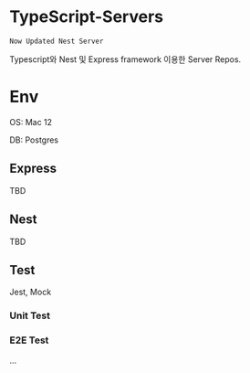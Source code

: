 # TypeScript-Servers

```red
Now Updated Nest Server
```

Typescript와 Nest 및 Express framework 이용한 Server Repos.

# Env

OS: Mac 12

DB: Postgres

## Express

TBD

## Nest

TBD

## Test

Jest, Mock

### Unit Test

### E2E Test

...
